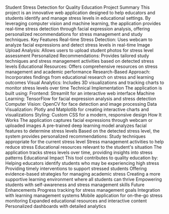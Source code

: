 Student Stress Detection for Quality Education
Project Summary
This project is an innovative web application designed to help educators and students identify and manage stress levels in educational settings. By leveraging computer vision and machine learning, the application provides real-time stress detection through facial expression analysis, offering personalized recommendations for stress management and study techniques.
Key Features
Real-time Stress Detection: Uses webcam to analyze facial expressions and detect stress levels in real-time
Image Upload Analysis: Allows users to upload student photos for stress level assessment
Personalized Recommendations: Provides tailored study techniques and stress management activities based on detected stress levels
Educational Resources: Offers comprehensive resources on stress management and academic performance
Research-Based Approach: Incorporates findings from educational research on stress and learning outcomes
Visual Analytics: Includes 3D visualizations and tracking charts to monitor stress levels over time
Technical Implementation
The application is built using:
Frontend: Streamlit for an interactive web interface
Machine Learning: TensorFlow for facial expression analysis and stress detection
Computer Vision: OpenCV for face detection and image processing
Data Visualization: Plotly and Matplotlib for creating interactive charts and visualizations
Styling: Custom CSS for a modern, responsive design
How It Works
The application captures facial expressions through webcam or uploaded images
A pre-trained deep learning model analyzes facial features to determine stress levels
Based on the detected stress level, the system provides personalized recommendations:
Study techniques appropriate for the current stress level
Stress management activities to help reduce stress
Educational resources relevant to the student's situation
The application tracks stress levels over time, providing insights into stress patterns
Educational Impact
This tool contributes to quality education by:
Helping educators identify students who may be experiencing high stress
Providing timely interventions to support stressed students
Offering evidence-based strategies for managing academic stress
Creating a more supportive learning environment where all students can thrive
Empowering students with self-awareness and stress management skills
Future Enhancements
Progress tracking for stress management goals
Integration with learning management systems
Mobile application for on-the-go stress monitoring
Expanded educational resources and interactive content
Personalized dashboards with detailed analytics
